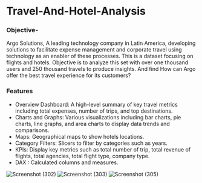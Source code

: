 # Travel-And-Hotel-Analysis

### Objective-
Argo Solutions, A leading technology company in Latin America, developing solutions to facilitate expense management and corporate travel using technology as an enabler of these processes. ​This is a dataset focusing on flights and hotels.
Objective is to analyze this set with over one thousand users and 250 thousand travels to produce insights. And find How can Argo offer the best travel experience for its customers?

### Features
- Overview Dashboard: A high-level summary of key travel metrics including total expenses, number of trips, and top destinations.
- Charts and Graphs: Various visualizations including bar charts, pie charts, line graphs, and area charts to display data trends and comparisons.
- Maps: Geographical maps to show hotels locations.
- Category Filters: Slicers to filter by categories such as years.
- KPIs: Display key metrics such as total number of trip, total revenue of flights, total agencies, total flight type, company type.
- DAX : Calculated columns and measures.

![Screenshot (302)](https://github.com/user-attachments/assets/8671b9d5-4779-41e1-a622-e52135d12ec6)
![Screenshot (303)](https://github.com/user-attachments/assets/1deaad4d-de6e-490f-bef2-ba4ec3ee1900)
![Screenshot (305)](https://github.com/user-attachments/assets/c7fc3144-da77-4e2c-abc8-b03bffd5c6f7)

